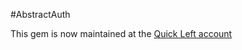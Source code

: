 #AbstractAuth

This gem is now maintained at the [Quick Left account](https://github.com/quickleft/abstract_auth)
